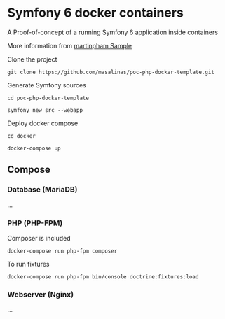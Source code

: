 # Symfony 6 docker containers

A Proof-of-concept of a running Symfony 6 application inside containers

More information from [martinpham Sample](https://dev.to/martinpham/symfony-5-development-with-docker-4hj8)

Clone the project

```shell
git clone https://github.com/masalinas/poc-php-docker-template.git

```

Generate Symfony sources

```shell
cd poc-php-docker-template

symfony new src --webapp
```

Deploy docker compose

```
cd docker

docker-compose up
```

## Compose

### Database (MariaDB)

...

### PHP (PHP-FPM)

Composer is included

```
docker-compose run php-fpm composer
```

To run fixtures

```
docker-compose run php-fpm bin/console doctrine:fixtures:load
```

### Webserver (Nginx)

...

